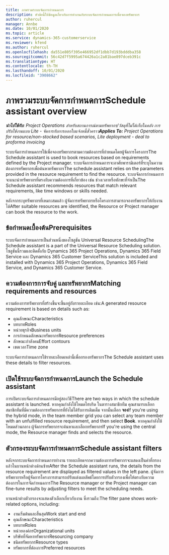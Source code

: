 ```yaml
---
title: ภาพรวมระบบจัดการกำหนดการ
description: หัวข้อนี้ให้ข้อมูลเกี่ยวกับการทำงานกับระบบจัดการกำหนดการเพื่อจองทรัพยากร
author: ruhercul
manager: Annbe
ms.date: 10/01/2020
ms.topic: article
ms.service: dynamics-365-customerservice
ms.reviewer: kfend
ms.author: ruhercul
ms.openlocfilehash: da551e805f395e466952df1dbb7d193bdddba358
ms.sourcegitcommit: 56c42d7f5995a674426a1c2a81bae897dceb391c
ms.translationtype: HT
ms.contentlocale: th-TH
ms.lasthandoff: 10/01/2020
ms.locfileid: "3908662"
---
```

# <a name="schedule-assistant-overview"></a><span data-ttu-id="16798-103">ภาพรวมระบบจัดการกำหนดการ</span><span class="sxs-lookup"><span data-stu-id="16798-103">Schedule assistant overview</span></span>

<span data-ttu-id="16798-104">_**นำไปใช้กับ:** Project Operations สำหรับสถานการณ์ตามทรัพยากร/วัสดุที่ไม่ได้เก็บในคลัง การปรับใช้งานแบบ Lite - จัดการกับการออกใบแจ้งหนี้ชั่วคราว_</span><span class="sxs-lookup"><span data-stu-id="16798-104">_**Applies To:** Project Operations for resource/non-stocked based scenarios, Lite deployment - deal to proforma invoicing_</span></span>

<span data-ttu-id="16798-105">ระบบจัดการกำหนดการใช้เพื่อจองทรัพยากรตามความต้องการที่กำหนดโดยผู้จัดการโครงการ</span><span class="sxs-lookup"><span data-stu-id="16798-105">The Schedule assistant is used to book resources based on requirements defined by the Project manager.</span></span> <span data-ttu-id="16798-106">ระบบจัดการกำหนดการจะอาศัยพารามิเตอร์ที่ระบุในความต้องการทรัพยากรเพื่อค้นหาทรัพยากร</span><span class="sxs-lookup"><span data-stu-id="16798-106">The schedule assistant relies on the parameters provided in the resource requirement to find the resource.</span></span> <span data-ttu-id="16798-107">ระบบจัดการกำหนดการจะแนะนำทรัพยากรที่ตรงกับความต้องการที่เกี่ยวข้อง เช่น ช่วงเวลาหรือทักษะที่จำเป็น</span><span class="sxs-lookup"><span data-stu-id="16798-107">The Schedule assistant recommends resources that match relevant requirements, like time windows or skills needed.</span></span>

<span data-ttu-id="16798-108">หลังจากระบุทรัพยากรที่เหมาะสมแล้ว ผู้จัดการทรัพยากรหรือโครงการสามารถจองทรัพยากรให้กับงานได้</span><span class="sxs-lookup"><span data-stu-id="16798-108">After suitable resources are identified, the Resource or Project manager can book the resource to the work.</span></span>

## <a name="prerequisites"></a><span data-ttu-id="16798-109">ข้อกำหนดเบื้องต้น</span><span class="sxs-lookup"><span data-stu-id="16798-109">Prerequisites</span></span>

<span data-ttu-id="16798-110">ระบบจัดการกำหนดการเป็นส่วนหนึ่งของโซลูชัน Universal Resource Scheduling</span><span class="sxs-lookup"><span data-stu-id="16798-110">The Schedule assistant is a part of the Universal Resource Scheduling solution.</span></span> <span data-ttu-id="16798-111">โซลูชันนี้รวมและติดตั้งกับ Dynamics 365 Project Operations, Dynamics 365 Field Service และ Dynamics 365 Customer Service</span><span class="sxs-lookup"><span data-stu-id="16798-111">This solution is included and installed with Dynamics 365 Project Operations, Dynamics 365 Field Service, and Dynamics 365 Customer Service.</span></span>

## <a name="matching-requirements-and-resources"></a><span data-ttu-id="16798-112">ความต้องการการจับคู่ และทรัพยากร</span><span class="sxs-lookup"><span data-stu-id="16798-112">Matching requirements and resources</span></span>

<span data-ttu-id="16798-113">ความต้องการทรัพยากรที่สร้างขึ้นจะขึ้นอยู่กับรายละเอียด เช่น:</span><span class="sxs-lookup"><span data-stu-id="16798-113">A generated resource requirement is based on details such as:</span></span>

-   <span data-ttu-id="16798-114">คุณลักษณะ</span><span class="sxs-lookup"><span data-stu-id="16798-114">Characteristics</span></span>
-   <span data-ttu-id="16798-115">บทบาท</span><span class="sxs-lookup"><span data-stu-id="16798-115">Roles</span></span>
-   <span data-ttu-id="16798-116">หน่วยธุรกิจ</span><span class="sxs-lookup"><span data-stu-id="16798-116">Business units</span></span>
-   <span data-ttu-id="16798-117">การกำหนดลักษณะทรัพยากร</span><span class="sxs-lookup"><span data-stu-id="16798-117">Resource preferences</span></span>
-   <span data-ttu-id="16798-118">ลักษณะกำลังคน</span><span class="sxs-lookup"><span data-stu-id="16798-118">Effort contours</span></span>
-   <span data-ttu-id="16798-119">เขตเวลา</span><span class="sxs-lookup"><span data-stu-id="16798-119">Time zone</span></span>

<span data-ttu-id="16798-120">ระบบจัดการกำหนดการใช้รายละเอียดเหล่านี้เพื่อกรองทรัพยากร</span><span class="sxs-lookup"><span data-stu-id="16798-120">The Schedule assistant uses these details to filter resources.</span></span>

## <a name="launch-the-schedule-assistant"></a><span data-ttu-id="16798-121">เปิดใช้ระบบจัดการกำหนดการ</span><span class="sxs-lookup"><span data-stu-id="16798-121">Launch the Schedule assistant</span></span>

<span data-ttu-id="16798-122">การเปิดระบบจัดการกำหนดการมีอยู่สองวิธี</span><span class="sxs-lookup"><span data-stu-id="16798-122">There are two ways in which the schedule assistant is launched.</span></span> <span data-ttu-id="16798-123">หากคุณกำลังใช้โหมดไฮบริด ในตารางสมาชิกทีม คุณสามารถเลือกสมาชิกทีมที่มีความต้องการทรัพยากรที่ยังไม่ได้รับการเติมเต็ม จากนั้นเลือก **จอง**</span><span class="sxs-lookup"><span data-stu-id="16798-123">If you're using the hybrid mode, in the team member grid you can select any team member with an unfulfilled resource requirement, and then select **Book**.</span></span> <span data-ttu-id="16798-124">หากคุณกำลังใช้โหมดส่วนกลาง ผู้จัดการทรัพยากรจะค้นหาและเลือกทรัพยากร</span><span class="sxs-lookup"><span data-stu-id="16798-124">If you're using the central mode, the Resource manager finds and selects the resource.</span></span>

## <a name="schedule-assistant-filters"></a><span data-ttu-id="16798-125">ตัวกรองระบบจัดการกำหนดการ</span><span class="sxs-lookup"><span data-stu-id="16798-125">Schedule assistant filters</span></span>

<span data-ttu-id="16798-126">หลังจากระบบจัดการกำหนดการทำงาน รายละเอียดจากความต้องการทรัพยากรจะแสดงเป็นค่าที่กรองแล้วในบานหน้าต่างด้านซ้าย</span><span class="sxs-lookup"><span data-stu-id="16798-126">After the Schedule assistant runs, the details from the resource requirement are displayed as filtered values in the left pane.</span></span> <span data-ttu-id="16798-127">ผู้จัดการทรัพยากรหรือผู้จัดการโครงการสามารถปรับแต่งผลลัพธ์โดยการปรับตัวกรองเพื่อให้ตรงกับความต้องการในการจัดกำหนดการ</span><span class="sxs-lookup"><span data-stu-id="16798-127">The Resource manager or the Project manager can fine-tune results by adjusting filters to meet the scheduling needs.</span></span>

<span data-ttu-id="16798-128">บานหน้าต่างตัวกรองจะแสดงตัวเลือกเกี่ยวกับงาน ซึ่งรวมถึง:</span><span class="sxs-lookup"><span data-stu-id="16798-128">The filter pane shows work-related options, including:</span></span>

-   <span data-ttu-id="16798-129">งานเริ่มต้นและสิ้นสุด</span><span class="sxs-lookup"><span data-stu-id="16798-129">Work start and end</span></span>
-   <span data-ttu-id="16798-130">คุณลักษณะ</span><span class="sxs-lookup"><span data-stu-id="16798-130">Characteristics</span></span>
-   <span data-ttu-id="16798-131">บทบาท</span><span class="sxs-lookup"><span data-stu-id="16798-131">Roles</span></span>
-   <span data-ttu-id="16798-132">หน่วยองค์กร</span><span class="sxs-lookup"><span data-stu-id="16798-132">Organizational units</span></span>
-   <span data-ttu-id="16798-133">บริษัทที่จัดหาทรัพยากร</span><span class="sxs-lookup"><span data-stu-id="16798-133">Resourcing company</span></span>
-   <span data-ttu-id="16798-134">ชนิดทรัพยากร</span><span class="sxs-lookup"><span data-stu-id="16798-134">Resource types</span></span>
-   <span data-ttu-id="16798-135">ทรัพยากรที่ต้องการ</span><span class="sxs-lookup"><span data-stu-id="16798-135">Preferred resources</span></span>
